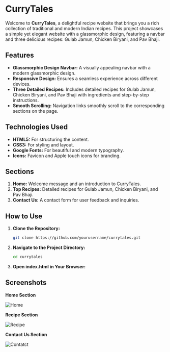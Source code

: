 # CurryTales

Welcome to **CurryTales**, a delightful recipe website that brings you a rich collection of traditional and modern Indian recipes. This project showcases a simple yet elegant website with a glassmorphic design, featuring a navbar and three delicious recipes: Gulab Jamun, Chicken Biryani, and Pav Bhaji.

## Features

- **Glassmorphic Design Navbar:** A visually appealing navbar with a modern glassmorphic design.
- **Responsive Design:** Ensures a seamless experience across different devices.
- **Three Detailed Recipes:** Includes detailed recipes for Gulab Jamun, Chicken Biryani, and Pav Bhaji with ingredients and step-by-step instructions.
- **Smooth Scrolling:** Navigation links smoothly scroll to the corresponding sections on the page.

## Technologies Used

- **HTML5:** For structuring the content.
- **CSS3:** For styling and layout.
- **Google Fonts:** For beautiful and modern typography.
- **Icons:** Favicon and Apple touch icons for branding.

## Sections

1. **Home:** Welcome message and an introduction to CurryTales.
2. **Top Recipes:** Detailed recipes for Gulab Jamun, Chicken Biryani, and Pav Bhaji.
3. **Contact Us:** A contact form for user feedback and inquiries.

## How to Use

1. **Clone the Repository:**

   ```bash
   git clone https://github.com/yourusername/currytales.git
2. **Navigate to the Project Directory:**

    ```bash
    cd currytales
3. **Open index.html in Your Browser:**

## Screenshots

**Home Section**

![Home](https://github.com/Aditya-Jambale/CurryTales/blob/main/public/home.png)

**Recipe Section**

![Recipe](https://github.com/Aditya-Jambale/CurryTales/blob/main/public/recipe.png)

**Contact Us Section**

![Contatct](https://github.com/Aditya-Jambale/CurryTales/blob/main/public/contact.png)





